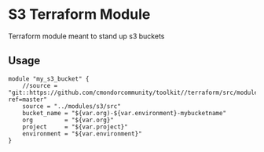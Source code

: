 S3 Terraform Module
===================

Terraform module meant to stand up s3 buckets

## Usage
```
module "my_s3_bucket" {
    //source = "git::https://github.com/cmondorcommunity/toolkit//terraform/src/modules?ref=master"
    source = "../modules/s3/src"
    bucket_name = "${var.org)-${var.environment}-mybucketname"
    org         = "${var.org}"
    project     = "${var.project}"
    environment = "${var.environment}"
}
```
